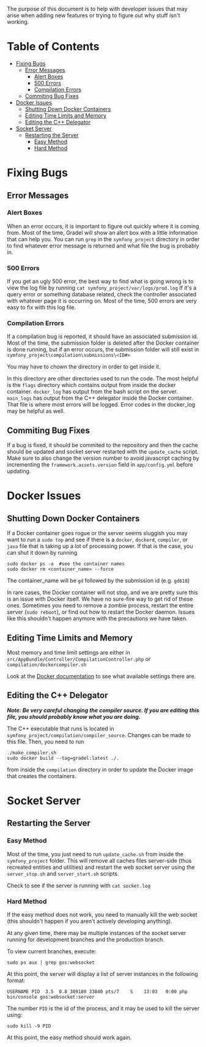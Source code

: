 The purpose of this document is to help with developer issues that may arise when adding new features or trying to figure out why stuff isn't working.

# Table of Contents
- [Fixing Bugs](#fixing-bugs)
    - [Error Messages](#error-messages)
        - [Alert Boxes](#alert-boxes)
        - [500 Errors](#500-errors)
        - [Compilation Errors](#compilation-errors)
    - [Commiting Bug Fixes](#commiting-bug-fixes)
- [Docker Issues](#docker-issues)
    - [Shutting Down Docker Containers](#shutting-down-docker-containers)
    - [Editing Time Limits and Memory](#editing-time-limits-and-memory)
    - [Editing the C++ Delegator](#editing-the-c-delegator)
- [Socket Server](#socket-server)
    - [Restarting the Server](#restarting-the-server)
        - [Easy Method](#easy-method)
        - [Hard Method](#hard-method)


# Fixing Bugs
## Error Messages

### Alert Boxes
When an error occurs, it is important to figure out quickly where it is coming from. Most of the time, Gradel will show an alert box with a little information that can help you. You can run `grep` in the `symfony_project` directory in order to find whatever error message is returned and what file the bug is probably in.

### 500 Errors
If you get an ugly 500 error, the best way to find what is going wrong is to view the log file by running `cat symfony_project/var/logs/prod.log` If it's a query error or something database related, check the controller associated with whatever page it is occurring on. Most of the time, 500 errors are very easy to fix with this log file. 

### Compilation Errors
If a compilation bug is reported, it should have an associated submission id. Most of the time, the submission folder is deleted after the Docker container is done running, but if an error occurs, the submission folder will still exist in `symfony_project\compilation\submissions\<ID#>`

You may have to chown the directory in order to get inside it.

In this directory are other directories used to run the code. The most helpful is the `flags` directory which contains output from inside the docker container. `docker_log` has output from the bash script on the server. `main_logs` has output from the C++ delegator inside the Docker container. That file is where most errors will be logged. Error codes in the docker_log may be helpful as well.

## Commiting Bug Fixes

If a bug is fixed, it should be commited to the repository and then the cache should be updated and socket server restarted with the `update_cache` script. Make sure to also change the version number to avoid javascript caching by incrementing the `framework.assets.version` field in `app/config.yml` before updating.

# Docker Issues

## Shutting Down Docker Containers

If a Docker container goes rogue or the server seems sluggish you may want to run a `sudo top` and see if there is a `docker`, `dockerd`, `compiler`, or `java` file that is taking up a lot of processing power. If that is the case, you can shut it down by running 
```
sudo docker ps -a  #see the container names
sudo docker rm <container_name> --force
```
The container_name will be `gd` followed by the submission id (e.g. `gd618`)

In rare cases, the Docker container will not stop, and we are pretty sure this is an issue with Docker itself. We have no sure-fire way to get rid of these ones. Sometimes you need to remove a zombie process, restart the entire server (`sudo reboot`), or find out how to restart the Docker daemon. Issues like this shouldn't happen anymore with the precautions we have taken.

## Editing Time Limits and Memory

Most memory and time limit settings are either in `src/AppBundle/Controller/CompilationController.php` or `compilation/dockercompiler.sh`

Look at the [Docker documentation](https://docs.docker.com/engine/reference/commandline/run/) to see what available settings there are.

## Editing the C++ Delegator

**_Note: Be very careful changing the compiler source. If you are editing this file, you should probably know what you are doing._**

The C++ executable that runs is located in `symfony_project/compilation/compiler_source`. Changes can be made to this file. Then, you need to run

```
./make_compiler.sh
sudo docker build --tag=gradel:latest ./.
```

from inside the `compilation` directory in order to update the Docker image that creates the containers.


# Socket Server
## Restarting the Server

### Easy Method
Most of the time, you just need to run `update_cache.sh` from inside the `symfony_project` folder. This will remove all caches files server-side (thus recreated entities and utilities) and restart the web socket server using the `server_stop.sh` and `server_start.sh` scripts.

Check to see if the server is running with `cat socket.log`

### Hard Method
If the easy method does not work, you need to manually kill the web socket (this shouldn't happen if you aren't actively developing anything).

At any given time, there may be multiple instances of the socket server running for development branches and the production branch.

To view current branches, execute:

`sudo ps aux | grep gos:websocket`

At this point, the server will display a list of server instances in the following format:

`USERNAME PID  3.5  0.8 309180 33840 pts/7    S    13:03   0:00 php bin/console gos:websocket:server`

The number `PID` is the id of the process, and it may be used to kill the server using:

`sudo kill -9 PID`

At this point, the easy method should work again.


